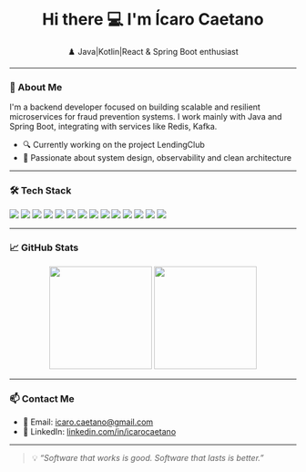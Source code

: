<h1 align="center">Hi there 💻 I'm Ícaro Caetano</h1>

<p align="center">
  ♟️ Java|Kotlin|React & Spring Boot enthusiast 
</p>

---

### 🚀 About Me

I'm a backend developer focused on building scalable and resilient microservices for fraud prevention systems. I work mainly with Java and Spring Boot, integrating with services like Redis, Kafka.

- 🔍 Currently working on the project LendingClub
- 🧠 Passionate about system design, observability and clean architecture

---

### 🛠 Tech Stack

<p>
  <img src="https://img.shields.io/badge/Java-007396?style=for-the-badge&logo=java&logoColor=white"/>
  <img src="https://img.shields.io/badge/Kotlin-7F52FF?style=for-the-badge&logo=kotlin&logoColor=white"/>
  <img src="https://img.shields.io/badge/React-61DAFB?style=for-the-badge&logo=react&logoColor=black"/>
  <img src="https://img.shields.io/badge/Next.js-000000?style=for-the-badge&logo=next.js&logoColor=white"/>
  <img src="https://img.shields.io/badge/Spring_Boot-6DB33F?style=for-the-badge&logo=spring-boot&logoColor=white"/>
  <img src="https://img.shields.io/badge/Redis-DC382D?style=for-the-badge&logo=redis&logoColor=white"/>
  <img src="https://img.shields.io/badge/Resilience4j-4B8BBE?style=for-the-badge&logo=java&logoColor=white"/>
  <img src="https://img.shields.io/badge/AWS-232F3E?style=for-the-badge&logo=amazonaws&logoColor=white"/>
  <img src="https://img.shields.io/badge/Grafana-F46800?style=for-the-badge&logo=grafana&logoColor=white"/>
  <img src="https://img.shields.io/badge/Splunk-000000?style=for-the-badge&logo=splunk&logoColor=white"/>
  <img src="https://img.shields.io/badge/Maven-C71A36?style=for-the-badge&logo=apachemaven&logoColor=white"/>
  <img src="https://img.shields.io/badge/Gradle-02303A?style=for-the-badge&logo=gradle&logoColor=white"/>
  <img src="https://img.shields.io/badge/Docker-2496ED?style=for-the-badge&logo=docker&logoColor=white"/>
  <img src="https://img.shields.io/badge/Kubernetes-326CE5?style=for-the-badge&logo=kubernetes&logoColor=white"/>
</p>

---

### 📈 GitHub Stats

<p align="center">
  <img src="https://github-readme-stats.vercel.app/api?username=icarocaetano&show_icons=true&theme=tokyonight&hide_title=true" height="180" />
  <img src="https://github-readme-stats.vercel.app/api/top-langs/?username=icarocaetano&layout=compact&theme=tokyonight" height="180"/>
</p>

---



### 📫 Contact Me

- 📧 Email: [icaro.caetano@gmail.com](mailto:icaro.caetano@gmail.com)
- 💼 LinkedIn: [linkedin.com/in/icarocaetano](https://linkedin.com/in/icarocaetano)

---

> 💡 *“Software that works is good. Software that lasts is better.”*

